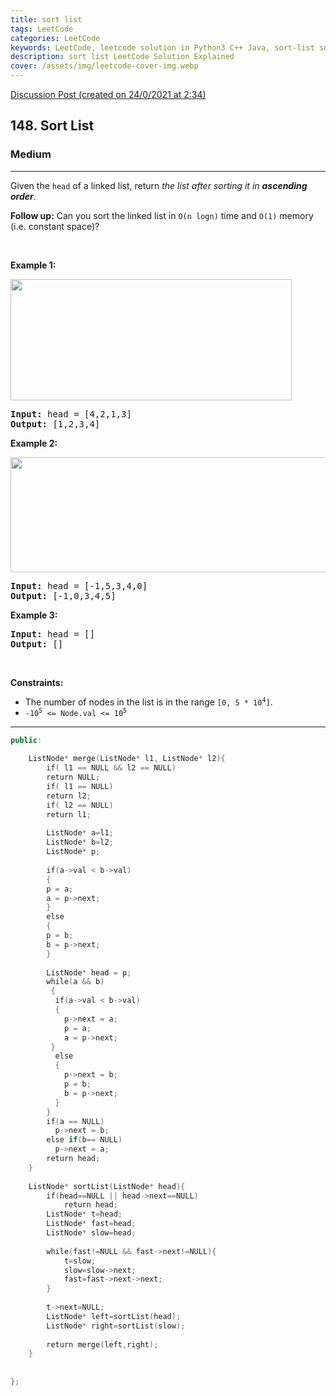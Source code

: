 ```yaml
---
title: sort list
tags: LeetCode
categories: LeetCode
keywords: LeetCode, leetcode solution in Python3 C++ Java, sort-list solution
description: sort list LeetCode Solution Explained
cover: /assets/img/leetcode-cover-img.webp
---
```





[Discussion Post (created on 24/0/2021 at 2:34)](https://leetcode.com/problems/sort-list/discuss/1031646/C%2B%2B-or-BEATS-96)  
<h2>148. Sort List</h2><h3>Medium</h3><hr><div><p>Given the <code>head</code> of a linked list, return <em>the list after sorting it in <strong>ascending order</strong></em>.</p>

<p><strong>Follow up:</strong> Can you sort the linked list in <code>O(n logn)</code> time and <code>O(1)</code>&nbsp;memory (i.e. constant space)?</p>

<p>&nbsp;</p>
<p><strong>Example 1:</strong></p>
<img alt="" src="https://assets.leetcode.com/uploads/2020/09/14/sort_list_1.jpg" style="width: 450px; height: 194px;">
<pre><strong>Input:</strong> head = [4,2,1,3]
<strong>Output:</strong> [1,2,3,4]
</pre>

<p><strong>Example 2:</strong></p>
<img alt="" src="https://assets.leetcode.com/uploads/2020/09/14/sort_list_2.jpg" style="width: 550px; height: 184px;">
<pre><strong>Input:</strong> head = [-1,5,3,4,0]
<strong>Output:</strong> [-1,0,3,4,5]
</pre>

<p><strong>Example 3:</strong></p>

<pre><strong>Input:</strong> head = []
<strong>Output:</strong> []
</pre>

<p>&nbsp;</p>
<p><strong>Constraints:</strong></p>

<ul>
	<li>The number of nodes in the list is in the range <code>[0, 5 * 10<sup>4</sup>]</code>.</li>
	<li><code>-10<sup>5</sup> &lt;= Node.val &lt;= 10<sup>5</sup></code></li>
</ul>
</div>

---




```cpp
public:
    
    ListNode* merge(ListNode* l1, ListNode* l2){
        if( l1 == NULL && l2 == NULL)
        return NULL;
        if( l1 == NULL)
        return l2;
        if( l2 == NULL)
        return l1;
        
        ListNode* a=l1;
        ListNode* b=l2;
        ListNode* p;
        
        if(a->val < b->val)
        {
        p = a;
        a = p->next;
        }
        else
        {
        p = b;
        b = p->next;
        }
        
        ListNode* head = p;
        while(a && b)
         {
          if(a->val < b->val)
          {
            p->next = a;
            p = a;
            a = p->next;
         }
          else
          {
            p->next = b;
            p = b;
            b = p->next;
          }
        }
        if(a == NULL)
          p->next = b;
        else if(b== NULL)
          p->next = a;
        return head;    
    }
    
    ListNode* sortList(ListNode* head){
        if(head==NULL || head->next==NULL)
            return head;
        ListNode* t=head;
        ListNode* fast=head;
        ListNode* slow=head;
        
        while(fast!=NULL && fast->next!=NULL){
            t=slow;
            slow=slow->next;
            fast=fast->next->next;
        }
        
        t->next=NULL;
        ListNode* left=sortList(head);
        ListNode* right=sortList(slow);
        
        return merge(left,right);
    }
    
    
};

```
